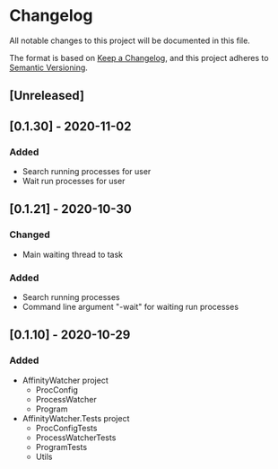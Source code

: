 # Changelog
All notable changes to this project will be documented in this file.

The format is based on [Keep a Changelog](https://keepachangelog.com/en/1.0.0/),
and this project adheres to [Semantic Versioning](https://semver.org/spec/v2.0.0.html).

## [Unreleased]

## [0.1.30] - 2020-11-02
### Added
- Search running processes for user
- Wait run processes for user

## [0.1.21] - 2020-10-30
### Changed
- Main waiting thread to task
### Added
- Search running processes
- Command line argument "-wait" for waiting run processes

## [0.1.10] - 2020-10-29
### Added
- AffinityWatcher project
  - ProcConfig
  - ProcessWatcher
  - Program
- AffinityWatcher.Tests project
  - ProcConfigTests
  - ProcessWatcherTests
  - ProgramTests
  - Utils
